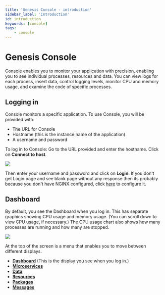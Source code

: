```yaml
---
title: 'Genesis Console - introduction'
sidebar_label: 'Introduction'
id: introduction
keywords: [console]
tags:
    - console
---
```




# Genesis Console
Console enables you to monitor your application with precision, enabling you to see individual processes, resources and data. You can view logs for each process, insert data, control logging levels, monitor CPU and memory usage, and examine the code of specific processes.

## Logging in

Console monitors a specific application. To use Console, you will be provided with:
* The URL for Console
* Hostname (this is the instance name of the application)
* A username and password

To log in to Console:
Go to the URL provided and enter the hostname. Click on **Connect to host**. 

![](/img/con-hostname.png)

Then enter your username and password and click on **Login**. If you don't get Login page and see blank page without any response then its probably because you don't have NGINX configured, click [here](/operations/server-setup/config-management/#nginx-configuration) to configure it.

## Dashboard
By default, you see the Dashboard when you log in. This has separate graphics showing CPU usage and memory usage. (You can scroll down to view CPU usage, if necessary.) The CPU usage chart also shows how many processes are running and how many are stopped.

![](/img/con-dashboard.png)

At the top of the screen is a menu that enables you to move between different displays.
* **[Dashboard](/operations/console/introduction/#dashboard)** (This is the display you see when you log in.)
* **[Microservices](/operations/console/microservices)**
* **[Data](/operations/console/data/)**
* **[Resources](/operations/console/resources/)**
* **[Packages](/operations/console/packages/)**
* **[Messages](/operations/console/messages/)**
